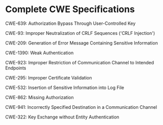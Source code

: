 

# Complete CWE Specifications

CWE-639: Authorization Bypass Through User-Controlled Key

CWE-93: Improper Neutralization of CRLF Sequences ('CRLF Injection')

CWE-209: Generation of Error Message Containing Sensitive Information

CWE-1390: Weak Authentication

CWE-923: Improper Restriction of Communication Channel to Intended Endpoints

CWE-295: Improper Certificate Validation

CWE-532: Insertion of Sensitive Information into Log File

CWE-862: Missing Authorization

CWE-941: Incorrectly Specified Destination in a Communication Channel

CWE-322: Key Exchange without Entity Authentication
